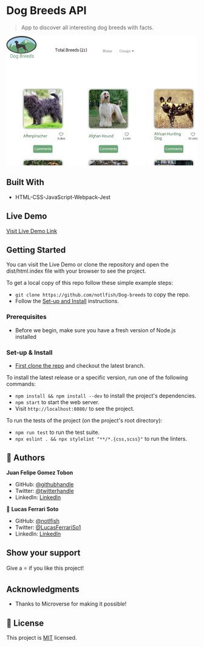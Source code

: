 # Dog Breeds API

> App to discover all interesting dog breeds with facts.

![screenshot](./app_screenshot.png)


## Built With

- HTML-CSS-JavaScript-Webpack-Jest

## Live Demo

[Visit Live Demo Link](https://notlfish.github.io/Dog-breeds/)


## Getting Started

You can visit the Live Demo or clone the repository and open the dist/html.index file with your browser to see the project.

To get a local copy of this repo follow these simple example steps:
- `git clone https://github.com/notlfish/Dog-breeds` to copy the repo.
- Follow the [Set-up and Install](#set-up--install) instructions.

### Prerequisites

- Before we begin, make sure you have a fresh version of Node.js installed

### Set-up & Install

- [First clone the repo](https://github.com/notlfish/Dog-breeds) and checkout the latest branch.

To install the latest release or a specific version, run one of the following commands:

- `npm install && npm install --dev` to install the project's dependencies.
- `npm start` to start the web server.
- Visit `http://localhost:8080/` to see the project.

To run the tests of the project (on the project's root directory):
- `npm run test` to run the test suite.
- `npx eslint . && npx stylelint "**/*.{css,scss}"` to run the linters.

## 👤 **Authors**

**Juan Felipe Gomez Tobon**

- GitHub: [@githubhandle](https://github.com/Felipeg005/)
- Twitter: [@twitterhandle](https://twitter.com/JuanFGT05)
- LinkedIn: [LinkedIn](https://www.linkedin.com/in/juan-felipe-gomez-tobon/)

👤 **Lucas Ferrari Soto**

- GitHub: [@notlfish](https://github.com/notlfish)
- Twitter: [@LucasFerrariSo1](https://twitter.com/LucasFerrariSo1)
- LinkedIn: [LinkedIn](https://www.linkedin.com/in/lucas-mauricio-ferrari-soto-472a3515a/)

## Show your support

Give a ⭐️ if you like this project!

## Acknowledgments

- Thanks to Microverse for making it possible!

## 📝 License

This project is [MIT](./MIT.md) licensed.
